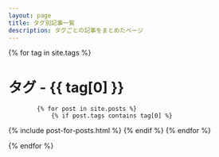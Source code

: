 ```yaml
---
layout: page
title: タグ別記事一覧
description: タグごとの記事をまとめたページ
---
```


<div>
	{% for tag in site.tags %}
		<div id="_tag_{{ tag[0] }}" class="posts posts-by-tag">
			<h1>
				タグ - <i class="fas fa-fw fa-tag"></i>{{ tag[0] }}
			</h1>

			{% for post in site.posts %}
				{% if post.tags contains tag[0] %}
{% include post-for-posts.html %}
				{% endif %}
			{% endfor %}
		</div>
	{% endfor %}
</div>
